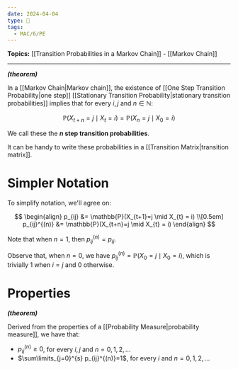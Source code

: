 ```yaml
---
date: 2024-04-04
type: 🧠
tags:
  - MAC/6/PE
---
```


**Topics:** [[Transition Probabilities in a Markov Chain]] - [[Markov Chain]]

---

_**(theorem)**_

In a [[Markov Chain|Markov chain]], the existence of [[One Step Transition Probability|one step]] [[Stationary Transition Probability|stationary transition probabilities]] implies that for every $i, j$ and $n \in \mathbb{N}$:

$$
\mathbb{P}(X_{t+n}=j \mid X_{t}=i) = \mathbb{P}(X_{n}=j\mid X_{0}=i)
$$

We call these the **$n$ step transition probabilities**.

It can be handy to write these probabilities in a [[Transition Matrix|transition matrix]].

# Simpler Notation

To simplify notation, we'll agree on:

$$
\begin{align}
p_{ij} &= \mathbb{P}(X_{t+1}=j \mid X_{t} = i) \\[0.5em]
p_{ij}^{(n)} &= \mathbb{P}(X_{t+n}=j \mid X_{t} = i)
\end{align}
$$

Note that when $n = 1$, then $p_{ij}^{(n)} = p_{ij}$. 

Observe that, when $n=0$, we have $p_{ij}^{(n)} = \mathbb{P}(X_{0} = j \mid X_{0} = i)$, which is trivially $1$ when $i = j$ and $0$ otherwise.

# Properties

_**(theorem)**_

Derived from the properties of a [[Probability Measure|probability measure]], we have that:

- $p_{ij}^{(n)} \geq 0$, for every $i,j$ and $n=0,1,2,\dots$
- $\sum\limits_{j=0}^{s} p_{ij}^{(n)}=1$, for every $i$ and $n = 0,1,2,\dots$
